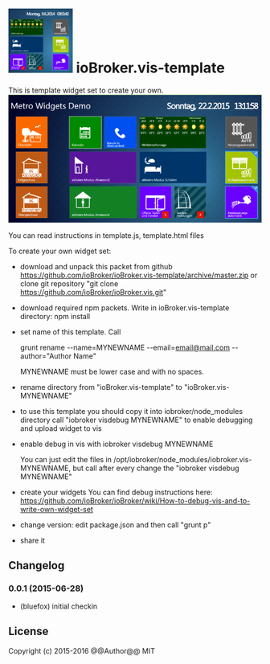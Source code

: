 ![Logo](admin/template.png)
ioBroker.vis-template
============

This is template widget set to create your own.
![Screenshot](img/widgets.png)

You can read instructions in template.js, template.html files

To create your own widget set:
- download and unpack this packet from github https://github.com/ioBroker/ioBroker.vis-template/archive/master.zip
  or clone git repository "git clone https://github.com/ioBroker/ioBroker.vis.git"

- download required npm packets. Write in ioBroker.vis-template directory:
  npm install
  
- set name of this template. Call
  
  grunt rename --name=MYNEWNAME --email=email@mail.com --author="Author Name"
  
  MYNEWNAME must be lower case and with no spaces.
 
- rename directory from "ioBroker.vis-template" to "ioBroker.vis-MYNEWNAME"

- to use this template you should copy it into iobroker/node_modules directory
  call "iobroker visdebug MYNEWNAME" to enable debugging and upload widget to vis

- enable debug in vis with
  iobroker visdebug MYNEWNAME
  
  You can just edit the files in /opt/iobroker/node_modules/iobroker.vis-MYNEWNAME, but call after every change the "iobroker visdebug MYNEWNAME"
  
- create your widgets
  You can find debug instructions here: https://github.com/ioBroker/ioBroker/wiki/How-to-debug-vis-and-to-write-own-widget-set

- change version: edit package.json and then call "grunt p"
  
- share it

## Changelog

### 0.0.1 (2015-06-28)
- (bluefox) initial checkin

## License
 Copyright (c) 2015-2016 @@Author@@
 MIT
